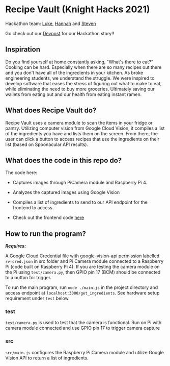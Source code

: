 # Recipe Vault (Knight Hacks 2021)

Hackathon team: [Luke](https://github.com/lukesno), [Hannah](https://github.com/hannah-chuchu) and [Steven](https://github.com/SYS-NG)

Go check out our [Devpost](https://devpost.com/software/recipe-vault) for our Hackathon story!!

## Inspiration

Do you find yourself at home constantly asking, "What's there to eat?" Cooking can be hard. Especially when there are so many recipes out there and you don't have all of the ingredients in your kitchen. As broke engineering students, we understand the struggle. We were inspired to develop software that eases the stress of figuring out what to make to eat, while eliminating the need to buy more groceries. Ultimately saving our wallets from eating out and our health from eating instant ramen.


## What does Recipe Vault do?

Recipe Vault uses a camera module to scan the items in your fridge or pantry. Utilizing computer vision from Google Cloud Vision, it compiles a list of the ingredients you have and lists them on the screen. From there, the user can click a button to access recipes that use the ingredients on their list (based on Spoonacular API results).

## What does the code in this repo do?

The code here:

- Captures images through PiCamera module and Raspberry Pi 4.

- Analyzes the captured images using Google Vision

- Compiles a list of ingredients to send to our API endpoint for the frontend to access.

- Check out the frontend code [here](https://github.com/lukesno/recipe-vault)

## How to run the program?

***Requires:*** 

A Google Cloud Credential file with google-vision-api permission labelled `rv-cred.json` in src folder and Pi Camera module connected to a Raspberry Pi (code built on Raspberry Pi 4). If you are testing the camera module on the Pi using `test/camera.py`, then GPIO pin 17 (BCM) should be connected to a button for trigger.

To run the main program, run `node ./main.js` in the project directory and access endpoint at `localhost:3000/get_ingredients`. See hardware setup requirement under `test` below.

### test

`test/camera.py` is used to test that the camera is functional. Run on Pi with camera module connected and use GPIO pin 17 to trigger camera capture

### src

`src/main.js` configures the Raspberry Pi Camera module and utilize Google Vision API to return a list of ingredients.


